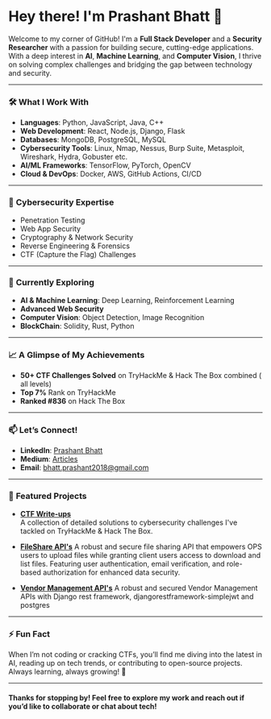 # Hey there! I'm **Prashant Bhatt** 👋

Welcome to my corner of GitHub! I'm a **Full Stack Developer** and a **Security Researcher** with a passion for building secure, cutting-edge applications. With a deep interest in **AI**, **Machine Learning**, and **Computer Vision**, I thrive on solving complex challenges and bridging the gap between technology and security.

---

### 🛠️ **What I Work With**

- **Languages**: Python, JavaScript, Java, C++
- **Web Development**: React, Node.js, Django, Flask
- **Databases**: MongoDB, PostgreSQL, MySQL
- **Cybersecurity Tools**: Linux, Nmap, Nessus, Burp Suite, Metasploit, Wireshark, Hydra, Gobuster etc.
- **AI/ML Frameworks**: TensorFlow, PyTorch, OpenCV
- **Cloud & DevOps**: Docker, AWS, GitHub Actions, CI/CD

---

### 🔐 **Cybersecurity Expertise**
- Penetration Testing
- Web App Security
- Cryptography & Network Security
- Reverse Engineering & Forensics
- CTF (Capture the Flag) Challenges

---

### 🌱 **Currently Exploring**
- **AI & Machine Learning**: Deep Learning, Reinforcement Learning
- **Advanced Web Security**
- **Computer Vision**: Object Detection, Image Recognition
- **BlockChain**: Solidity, Rust, Python
---

### 📈 **A Glimpse of My Achievements**
- **50+ CTF Challenges Solved** on TryHackMe & Hack The Box combined ( all levels)
- **Top 7%** Rank on TryHackMe
- **Ranked #836** on Hack The Box

---

### 📫 **Let’s Connect!**

- **LinkedIn**: [Prashant Bhatt](https://www.linkedin.com/in/prashant-bhatt500/)
- **Medium**: [Articles](https://medium.com/@bhatt.prashant2018)
- **Email**: [bhatt.prashant2018@gmail.com](mailto:bhatt.prashant2018@gmail.com)

---

### 🚀 **Featured Projects**

- **[CTF Write-ups](https://github.com/Prashant-Bhatt-2000/CTF-Writeups)**  
  A collection of detailed solutions to cybersecurity challenges I've tackled on TryHackMe & Hack The Box.

- **[FileShare API's](https://github.com/Prashant-Bhatt-2000/FileShare_APIs)**
  A robust and secure file sharing API that empowers OPS users to upload files while granting client users access to download and list files. Featuring user authentication,   email verification, and role-based authorization for enhanced data security.

- **[Vendor Management API's](https://github.com/Prashant-Bhatt-2000/Vendor-Management-APIs)**
   A robust and secured Vendor Management APIs with Django rest framework, djangorestframework-simplejwt and postgres

---

### ⚡ **Fun Fact**
When I’m not coding or cracking CTFs, you’ll find me diving into the latest in AI, reading up on tech trends, or contributing to open-source projects. Always learning, always growing! 🌱

---

#### **Thanks for stopping by!** Feel free to explore my work and reach out if you’d like to collaborate or chat about tech!
